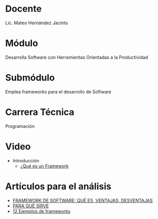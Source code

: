 # Docente
Lic. Mateo Hernández Jacinto

# Módulo
Desarrolla Software con Herramientas Orientadas a la Productividad

# Submódulo
Emplea frameworks para el desarrollo de Software 

# Carrera Técnica
Programación
 
# Video
- Introducción
  - [¿Qué es un Framework](https://www.youtube.com/watch?v=TALDLVNs2ss)

# Artículos para el análisis
- [ FRAMEWORK DE SOFTWARE: QUÉ ES, VENTAJAS, DESVENTAJAS](https://www.ticportal.es/glosario-tic/framework-software)
- [ PARA QUÉ SIRVE](https://unirfp.unir.net/revista/ingenieria-y-tecnologia/framework/)
- [ 12 Ejemplos de frameworks](https://blog.hubspot.es/website/framework-desarrollo-web)
